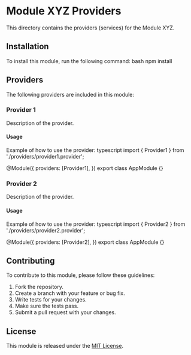# Module XYZ Providers

This directory contains the providers (services) for the Module XYZ.

## Installation

To install this module, run the following command:
bash
npm install
## Providers

The following providers are included in this module:

### Provider 1

Description of the provider.

#### Usage

Example of how to use the provider:
typescript
import { Provider1 } from './providers/provider1.provider';

@Module({
  providers: [Provider1],
})
export class AppModule {}
### Provider 2

Description of the provider.

#### Usage

Example of how to use the provider:
typescript
import { Provider2 } from './providers/provider2.provider';

@Module({
  providers: [Provider2],
})
export class AppModule {}
## Contributing

To contribute to this module, please follow these guidelines:

1. Fork the repository.
2. Create a branch with your feature or bug fix.
3. Write tests for your changes.
4. Make sure the tests pass.
5. Submit a pull request with your changes.

## License

This module is released under the [MIT License](https://opensource.org/licenses/MIT).